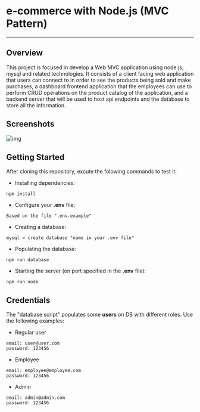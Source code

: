 # e-commerce with Node.js (MVC Pattern)

---

## Overview

This project is focused in develop a Web MVC application using node.js, mysql and related technologies. It consists of a client facing web application that users can connect to in order to see the products being sold and make purchases, a dashboard frontend application that the employees can use to perform CRUD operations on the product catalog of the application, and a backend server that will be used to host api endpoints and the database to store all the information.

## Screenshots

![img](https://live.staticflickr.com/65535/50505312657_4afb5400e1_h.jpg)

## Getting Started

After cloning this repository, excute the folowing commands to test it:

- Installing dependencies:

```
npm install
```

- Configure your **.env** file:

```
Based on the file ".env.example"
```

- Creating a database:

```
mysql > create database "name in your .env file"
```

- Populating the database:

```
npm run database
```

- Starting the server (on port specified in the **.env** file):

```
npm run node
```

## Credentials

The "database script" populates some **users** on DB with different roles. Use the following examples:

- Regular user

```
email: user@user.com
password: 123456
```

- Employee

```
email: employee@employee.com
password: 123456
```

- Admin

```
email: admin@admin.com
password: 123456
```
